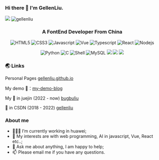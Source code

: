 ### Hi there 👋 I'm GellenLiu.
[![](https://img.shields.io/badge/Email-1042382110@qq.com-red)](mailto:1042382110@qq.com)
 <img src="https://komarev.com/ghpvc/?username=gellenliu" alt="gellenliu" />
<h3 align="center">A FontEnd Developer From China</h3>
<p align="center" style="margin-bottom: 0">
<img alt="HTML5" src="https://img.shields.io/badge/-HTML5-E34F26?style=flat-square&logo=html5&logoColor=white" />
<img alt="CSS3" src="https://img.shields.io/badge/-CSS3-1572B6?style=flat-square&logo=css3&logoColor=white" />
<img alt="Javascript" src="https://img.shields.io/badge/-javascript-F7DF1E?style=flat-square&logo=javascript&logoColor=white" />
<img alt="Vue" src="https://img.shields.io/badge/-VUE-EC4A3F?style=flat-square&logo=vue.js&logoColor=white" />
<img alt="Typescript" src="https://img.shields.io/badge/-typeScript-3178C6?style=flat-square&logo=typescript&logoColor=white" />
<img alt="React" src="https://img.shields.io/badge/-React-61DAFB?style=flat-square&logo=react&logoColor=white" />
<img alt="Nodejs" src="https://img.shields.io/badge/-Nodejs-43853d?style=flat-square&logo=Node.js&logoColor=white" />
</p>
<p align="center">
<img alt="Python" src="https://img.shields.io/badge/-Python-FADC6A?style=flat-square&logo=python" />
<img alt="C" src="https://img.shields.io/badge/-C/C++-DAE8FC?style=flat-square&logo=c" />
<img alt="Shell" src="https://img.shields.io/badge/-Shell-000000?style=style=flat-square&logo=gnu-bash&logoColor=white" />
<img alt="MySQL" src="https://img.shields.io/badge/-MySQL-0021F5?style=flat-square&logo=mysql&logoColor=white" />
<img src="https://img.shields.io/badge/-Flutter-5dcede?&logo=flutter"/>
<img src="https://img.shields.io/badge/-Dart-0d91a3?&logo=dart"/>
<img src="https://img.shields.io/badge/-Tailwind CSS-06B6D4?&logo=Tailwind CSS"/>
</p>
<!-- <p align="center">
<a href="https://github.com/priyanshumay"><img src="https://img.shields.io/badge/git-F05032.svg?style=for-the-badge&logo=git&logoColor=F05032&labelColor=ffffff" alt="git"></a>
<a href="https://github.com/priyanshumay"><img src="https://img.shields.io/badge/github-black.svg?style=for-the-badge&logo=github&logoColor=black&labelColor=ffffff" alt="github"></a>
</p> -->

### 🌏 Links
<p>Personal Pages <a href="http://gellenliu.github.io">gellenliu.github.io</a></p>
<p>My demo 📝：<a href="http://gellenliu.github.io/#/my-demo-blog">my-demo-blog</a></p>
<p>
My 📝 in juejin (2022 - now) <a href="https://juejin.cn/user/2485358797783352">bugbuliu</a>
</p>
<p>
📝 in CSDN (2018 - 2022) <a href="https://blog.csdn.net/weixin_44736005?type=blog">gellenliu</a>
</p>

### About me
- 👨🏽‍💻 I’m currently working in huawei;
- 🤔 My interests are with web programming, AI in javascript, Vue, React etc..;
- 💬 Ask me about anything, I am happy to help;
- 📫 Please email me if you have any questions.
